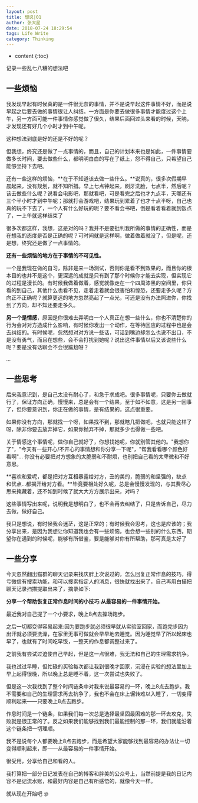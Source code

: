 ```yaml
---
layout: post 
title: 想说|01
author: 张大星
date: 2018-07-24 18:29:54
tags: Life Write
category: Thinking
---
```

* content
{:toc}

记录一些乱七八糟的想法吧




## 一些烦恼

我发现早起有时候真的是一件很无奈的事情，并不是说早起这件事情不好，而是说早起之后要去做的事情很让人纠结。一方面是你要去做很多事情才能度过这个上午，另一方面可能一件事情你感觉做了很久，结果后面回过头来看的时候，天呐，才发现还有好几个小时才到中午呢。

这种想法到底是好的还是不好的呢？

但我想，终究还是做了一点事情的，而且，自己的计划本来也是如此，一件事情要做多长时间，要去做些什么，都明明白白的写在了纸上，怨不得自己，只希望自己能够坚持下去吧。

还有一些这样的烦恼，**在于不知道该去做一些什么。**说真的，很多次假期早晨起来，没有规划，就不知所措。早上七点钟起来，刷牙洗脸，七点半，然后呢？该去做些什么呢？说看会电影吧，那就看吧，可是看完之后也才九点半，天哪还有三个半小时才到中午呢；那就打会游戏吧，结果玩到累着了也才十点半呀，自己也真的玩不下去了，一个人有什么好玩的呢？要不看会书吧，倒是看着看着就到饭点了，一上午就这样结束了

很多次都这样，我想，这是对的吗？我并不是要批判我所做的事情的正确性，而是在想我的态度是否是正确的呢？可时间就是这样啊，做着做着就没了，但是呢，还是想，终究还是做了一点事情的。

**还有一些烦恼的地方在于事情的不可见性。**

一个是我现在做的自习，除非是来一场测试，否则你是看不到效果的，而且你的根本目的也并不是这个，更深远的成就是只有到了那个时候你才能去实现，但实现它的过程是漫长的。有时候我做着做着，感觉就像走在一个四周漆黑的空间里，你只看的到自己，其他什么也看不见，走着走着就会很害怕和惶恐，还要走多久呢？方向正不正确呢？就算更远的地方忽然亮起了一点光，可还是没有办法照进你，你找到了方向，却不知还要走多久。

**另一个是情感**，原因是你很难去弄明白一个人真正在想一些什么，你也不清楚你的行为会对对方造成什么影响，有时候你发出一个动作，在等待回应的过程中也是会去纠结的。有时候呢，忽然想对对方说一些话，可话到嘴边却怎么也说不出口，不是没有勇气，而且在想些，会不会打扰到她呢？说出这件事情以后又该说些什么呢？要是没有话聊会不会很尴尬呀？

...

## 一些思考

后来我意识到，是自己太没有耐心了，和急于求成吧。很多事情呢，只要你去做就行了，保证方向正确，慢慢来，总是会有一个结果，至于如不如意，这是另一回事了，但你要意识到，你正在做的事情，是有结果的。这点很重要。

如果你没有方向，那就找一个呀，如果找不到，那就瞎几把做吧，也就只能这样了呀，除非你要去放弃掉它，如果你抛弃不掉，那就多少也得做一些吧。

关于情感这个事情呢，做你自己就好了，你想找她呢，你就别管其他的。"我想你了"，"今天有一些开心/不开心的事情想和你分享一下呢"，"帮我看看哪个颜色好看啊"... 你没有必要把对方想象的太脆弱和不耐烦，也别把自己看的太卑微和不好意思。

**喜欢和爱呢，都是把对方互相暴露给对方，丑的美的，脆弱的和坚强的，缺点和优点...都揭开给对方看。**毕竟要相处好久呢，总是会慢慢发现的，与其费尽心思来掩藏着，还不如到时候了就大大方方展示出来，对吗？

这些事情写出来呢，说明我是想明白了，也不会再去纠结了，只是告诉自己，尽力去做，做好自己。

我只是想说，有时候我会迷茫，这是正常的；有时候我会思考，这也是应该的；我分享出来，是因为我想让你知道我也会有一些烦恼，也会想一些别的什么东西，期望你在遇到的时候呢，能够有所借鉴，要是能够对你有所帮助，那可真是太好了

## 一些分享

今天忽然翻出猫群的聊天记录来找庆胖上次说过的，怎么回复正常作息的技巧，得亏微信有搜索功能，和可以搜索指定人的消息，很快就找出来了，自己再用白描把聊天记录扫描提取出来了，摘录如下:

**分享一个帮助恢复正常作息时间的小技巧:从最容易的一件事情开始。**

最近我对自己提了一个小要求，晚上8点去操场跑步。

之后一切都变得容易起来:因为要跑步就必须很早就从实验室回家，而跑完步因为出汗就必须要洗澡，在家里无事可做就会早早地去睡觉。因为睡觉早了所以起床也早了，也就有了时间吃早饭，一整天的作息都调整过来了。

之前我有尝试过迫使自己早起，但是这一点很难，我无法和自己的生理需求抗争。

我也试过早睡，但忙碌的买验每次都让我到很晚才回家，沉浸在实验的想法里加上早上起得很晚，所以晚上总是睡不着，这一次尝试也失败了。

但是这一次我找到了整个时间链条中对我来说最容易的一环，晚上8点去跑步。我不需要和自己的生理需求再去抗争了，我也不会在床上辗转难以入睡了，一切变得顺利起来——只要晚上8点去跑步。

作息时间是一个链条，如果我们每一次总是选择最坚固最困难的那一环去攻克，失败就是很正常的了。反之如果我们能够找到我们最能控制的那一环，我们就能沿着这个链条把一切理顺。

我不是说每个人都要晚上8点去跑步，而是希望大家能够找到最容易的办法让一切变得顺利起来，即——从最容易的一件事情开始。

很受用，分享给自己和看的人。

我打算把一部分日记发表在自己的博客和胖美的公众号上，当然前提是我的日记内容不是记流水账，和最好内容是自己有所感悟的，就像今天一样。

就从现在开始吧 :p

